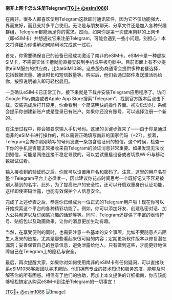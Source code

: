 **南非上网卡怎么注册Telegram[[TG💪+ @esim1088](https://t.me/s/esim1088)]**

在南非，很多人都喜欢使用Telegram这款即时通讯软件，因为它不仅功能强大、界面友好，而且支持多平台使用。无论是与朋友聊天、分享文件还是加入各种兴趣群组，Telegram都能满足你的需求。然而，如果你是第一次使用南非的上网卡（即eSIM卡）并想通过它来注册Telegram，可能会遇到一些小问题。别担心！本文将详细为你讲解如何顺利地完成这一过程。

首先，你需要确保自己的设备已经成功激活了南非的eSIM卡。eSIM卡是一种虚拟SIM卡，不需要实体卡槽就能直接安装到手机或平板电脑中。目前市面上有不少提供eSIM服务的供应商，比如eSIM1088。这些服务商通常会提供多种套餐选择，包括数据流量、通话时长和短信数量等。购买后，他们会通过邮件发送激活码给你，按照说明输入即可轻松启用。

一旦确认eSIM卡已正常工作，接下来就是下载并安装Telegram应用程序了。访问Google Play商店或者Apple App Store搜索“Telegram”，找到官方版本后点击下载。安装完成后打开应用，你会看到一个简洁明快的操作界面。初次启动时，系统会提示你创建新账户或是登录已有账户。如果你还没有账号，可以选择注册一个新的。

在注册过程中，你会被要求输入手机号码。这里的关键步骤来了——由于你是通过南非的eSIM卡进行操作的，所以需要正确填写南非的国家代码（+27）。接着，Telegram会向你刚刚填写的号码发送一条包含验证码的短信。这个时候，检查一下你的手机是否能正常接收来自Telegram的验证消息非常重要。如果发现无法收到短信，可能是网络连接不稳定导致的，可以尝试重启设备或者切换Wi-Fi与移动数据试试看。

输入接收到的验证码之后，你就可以设置用户名和密码了。注意，这里的用户名在整个Telegram平台上必须唯一，因此建议你花点时间思考一个既好记又不容易被别人猜到的名字。此外，为了提高账户的安全性，还可以开启双重身份认证功能，这样即使密码泄露，也能有效保护个人信息安全。

完成了上述步骤之后，恭喜你已经成为一位正式的Telegram用户啦！现在你可以开始探索这个平台的各种精彩功能了。例如，你可以添加好友、创建私密对话、加入公共频道以及订阅感兴趣的话题等等。同时，Telegram还提供了丰富的表情符号、贴纸包以及动画效果，让你的消息更加生动有趣。

当然，在享受便利的同时，也需要注意一些基本的安全事项。比如不要随意点击陌生人发来的链接，尤其是那些看起来很可疑的内容；定期更新软件版本以修复潜在漏洞；妥善保管自己的登录信息，避免泄露给他人。只有做到这些，才能更好地保障自己在Telegram上的隐私与安全。

最后，再次提醒大家，如果你对如何使用南非的eSIM卡有任何疑问，可以直接联系eSIM1088客服团队寻求帮助。他们拥有专业的技术知识和服务态度，能够及时解答你的所有困惑。相信有了他们的协助，再加上本文提供的详细指南，你应该能够轻松搞定从购买eSIM卡到注册Telegram的一切事宜！

[[TG💪+ @esim1088](https://t.me/s/esim1088) ![Image](https://i.postimg.cc/4NQfJmqS/Snipaste-2025-05-13-00-14-12.png)]